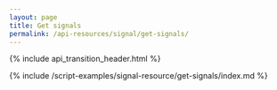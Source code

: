 ```yaml
---
layout: page
title: Get signals
permalink: /api-resources/signal/get-signals/
---
```


{% include api_transition_header.html %}

{% include /script-examples/signal-resource/get-signals/index.md %}
